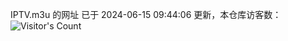 IPTV.m3u 的网址 已于 2024-06-15 09:44:06 更新，本仓库访客数：![Visitor's Count](https://profile-counter.glitch.me/pxiptv_TV/count.svg)
